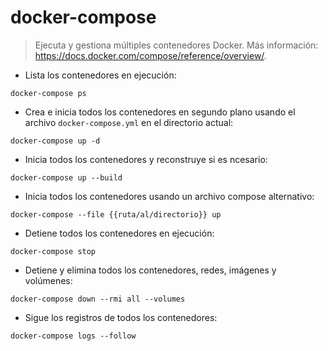 # docker-compose

> Ejecuta y gestiona múltiples contenedores Docker.
> Más información: <https://docs.docker.com/compose/reference/overview/>.

- Lista los contenedores en ejecución:

`docker-compose ps`

- Crea e inicia todos los contenedores en segundo plano usando el archivo `docker-compose.yml` en el directorio actual:

`docker-compose up -d`

- Inicia todos los contenedores y reconstruye si es ncesario:

`docker-compose up --build`

- Inicia todos los contenedores usando un archivo compose alternativo:

`docker-compose --file {{ruta/al/directorio}} up`

- Detiene todos los contenedores en ejecución:

`docker-compose stop`

- Detiene y elimina todos los contenedores, redes, imágenes y volúmenes:

`docker-compose down --rmi all --volumes`

- Sigue los registros de todos los contenedores:

`docker-compose logs --follow`
